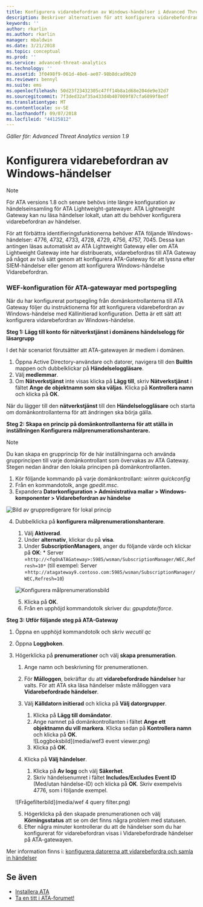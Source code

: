 ```yaml
---
title: Konfigurera vidarebefordran av Windows-händelser i Advanced Threat Analytics | Microsoft Docs
description: Beskriver alternativen för att konfigurera vidarebefordran av Windows-händelse med ATA
keywords: ''
author: rkarlin
ms.author: rkarlin
manager: mbaldwin
ms.date: 3/21/2018
ms.topic: conceptual
ms.prod: ''
ms.service: advanced-threat-analytics
ms.technology: ''
ms.assetid: 3f0498f9-061d-40e6-ae07-98b8dcad9b20
ms.reviewer: bennyl
ms.suite: ems
ms.openlocfilehash: 50d23f23432305c47ff14b8a1d68e204de9e32d7
ms.sourcegitcommit: 7f3ded32af35a433d4b407009f87cfa6099f8edf
ms.translationtype: MT
ms.contentlocale: sv-SE
ms.lasthandoff: 09/07/2018
ms.locfileid: "44125812"
---
```

*Gäller för: Advanced Threat Analytics version 1.9*



# <a name="configuring-windows-event-forwarding"></a>Konfigurera vidarebefordran av Windows-händelser

> [!NOTE]
> För ATA versions 1.8 och senare behövs inte längre konfiguration av händelseinsamling för ATA Lightweight-gatewayer. ATA Lightweight Gateway kan nu läsa händelser lokalt, utan att du behöver konfigurera vidarebefordran av händelser.


För att förbättra identifieringsfunktionerna behöver ATA följande Windows-händelser: 4776, 4732, 4733, 4728, 4729, 4756, 4757, 7045. Dessa kan antingen läsas automatiskt av ATA Lightweight Gateway eller om ATA Lightweight Gateway inte har distribuerats, vidarebefordras till ATA Gateway på något av två sätt genom att konfigurera ATA-Gateway för att lyssna efter SIEM-händelser eller genom att konfigurera Windows-händelse Vidarebefordran.



### <a name="wef-configuration-for-ata-gateways-with-port-mirroring"></a>WEF-konfiguration för ATA-gatewayar med portspegling

När du har konfigurerat portspegling från domänkontrollanterna till ATA Gateway följer du instruktionerna för att konfigurera vidarebefordran av Windows-händelse med Källinitierad konfiguration. Detta är ett sätt att konfigurera vidarebefordran av Windows-händelse. 

**Steg 1: Lägg till konto för nätverkstjänst i domänens händelselogg för läsargrupp** 

I det här scenariot förutsätter att ATA-gatewayen är medlem i domänen.

1.  Öppna Active Directory-användare och datorer, navigera till den **BuiltIn** mappen och dubbelklickar på **Händelseloggläsare**. 
2.  Välj **medlemmar**.
4.  Om **Nätverkstjänst** inte visas klicka på **Lägg till**, skriv **Nätverkstjänst** i fältet **Ange de objektnamn som ska väljas**. Klicka på **Kontrollera namn** och klicka på **OK**. 

När du lägger till den **nätverkstjänst** till den **Händelseloggläsare** och starta om domänkontrollanterna för att ändringen ska börja gälla.

**Steg 2: Skapa en princip på domänkontrollanterna för att ställa in inställningen Konfigurera målprenumerationshanterare.** 
> [!Note] 
> Du kan skapa en grupprincip för de här inställningarna och använda grupprincipen till varje domänkontrollant som övervakas av ATA Gateway. Stegen nedan ändrar den lokala principen på domänkontrollanten.     

1.  Kör följande kommando på varje domänkontrollant: *winrm quickconfig*
2.  Från en kommandotolk, ange *gpedit.msc*.
3.  Expandera **Datorkonfiguration > Administrativa mallar > Windows-komponenter > Vidarebefordran av händelse**

![Bild av gruppredigerare för lokal princip](media/wef%201%20local%20group%20policy%20editor.png)

4.  Dubbelklicka på **konfigurera målprenumerationshanterare**.
   
    1.  Välj **Aktiverad**.
    2.  Under **alternativ**, klickar du på **visa**.
    3.  Under **SubscriptionManagers**, anger du följande värde och klickar på **OK**: * Server =`http://<fqdnATAGateway>:5985/wsman/SubscriptionManager/WEC,Refresh=10*` (till exempel: Server =`http://atagateway9.contoso.com:5985/wsman/SubscriptionManager/WEC,Refresh=10`)
 
    ![Konfigurera målprenumerationsbild](media/wef%202%20config%20target%20sub%20manager.png)
   
    5.  Klicka på **OK**.
    6.  Från en upphöjd kommandotolk skriver du: *gpupdate/force*. 

**Steg 3: Utför följande steg på ATA-Gateway** 

1.  Öppna en upphöjd kommandotolk och skriv *wecutil qc*
2.  Öppna **Loggboken**. 
3.  Högerklicka på **prenumerationer** och välj **skapa prenumeration**. 

    1.  Ange namn och beskrivning för prenumerationen. 
    2.  För **Målloggen**, bekräftar du att **vidarebefordrade händelser** har valts. För att ATA ska läsa händelser måste målloggen vara **Vidarebefordrade händelser**. 
    3.  Välj **Källdatorn initierad** och klicka på **Välj datorgrupper**.
        1.  Klicka på **Lägg till domändator**.
        2.  Ange namnet på domänkontrollanten i fältet **Ange ett objektnamn du vill markera**. Klicka sedan på **Kontrollera namn** och klicka på **OK**.  
          ![Loggboksbild](media/wef3 event viewer.png)  
        3.  Klicka på **OK**.
     4. Klicka på **Välj händelser**.

        1. Klicka på **Av logg** och välj **Säkerhet**.
        2. Skriv händelsenumret i fältet **Includes/Excludes Event ID** (Med/utan händelse-ID) och klicka på **OK**. Skriv exempelvis 4776, som i följande exempel.

    ![Frågefilterbild](media/wef 4 query filter.png)

    5.  Högerklicka på den skapade prenumerationen och välj **Körningsstatus** att se om det finns några problem med statusen. 
    6.  Efter några minuter kontrollerar du att de händelser som du har konfigurerat för vidarebefordran visas i Vidarebefordrade händelser på ATA-gatewayen.


Mer information finns i: [konfigurera datorerna att vidarebefordra och samla in händelser](https://technet.microsoft.com/library/cc748890)

## <a name="see-also"></a>Se även
- [Installera ATA](install-ata-step1.md)
- [Ta en titt i ATA-forumet!](https://social.technet.microsoft.com/Forums/security/home?forum=mata)
